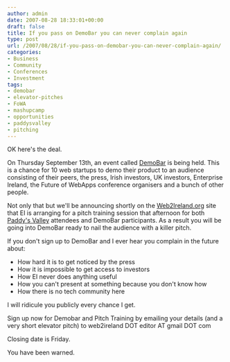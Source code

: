 ```yaml
---
author: admin
date: 2007-08-28 18:33:01+00:00
draft: false
title: If you pass on DemoBar you can never complain again
type: post
url: /2007/08/28/if-you-pass-on-demobar-you-can-never-complain-again/
categories:
- Business
- Community
- Conferences
- Investment
tags:
- demobar
- elevator-pitches
- FoWA
- mashupcamp
- opportunities
- paddysvalley
- pitching
---
```


OK here's the deal. 

On Thursday September 13th, an event called [DemoBar](http://www.web2ireland.org/2007/08/21/web2ireland-demobar-fowa-roadtrip-web2ireland-week/) is being held. This is a chance for 10 web startups to demo their product to an audience consisting of their peers, the press, Irish investors, UK investors, Enterprise Ireland, the Future of WebApps conference organisers and a bunch of other people.

Not only that but we'll be announcing shortly on the [Web2Ireland.org](http://web2ireland.org/) site that EI is arranging for a pitch training session that afternoon for both [Paddy's Valley](http://paddysvalley.org/) attendees and DemoBar participants. As a result you will be going into DemoBar ready to nail the audience with a killer pitch.

If you don't sign up to DemoBar and I ever hear you complain in the future about:




* How hard it is to get noticed by the press
* How it is impossible to get access to investors
* How EI never does anything useful
* How you can't present at something because you don't know how
* How there is no tech community here


I will ridicule you publicly every chance I get.

Sign up now for Demobar and Pitch Training by emailing your details (and a very short elevator pitch) to web2ireland DOT editor AT gmail DOT com

Closing date is Friday.

You have been warned.

